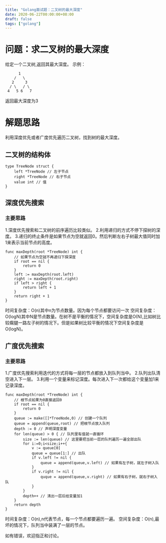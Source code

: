 ```yaml
---
title: "Golang面试题：二叉树的最大深度"
date: 2020-06-22T00:00:00+08:00
draft: false
tags: ["golang"]
---
```


# 问题：求二叉树的最大深度
给定一个二叉树,返回其最大深度。
示例：
````
      1
    /   \
   2     3
  / \   / \
 4   5 6   7
````
返回最大深度为3

# 解题思路
利用深度优先或者广度优先遍历二叉树，找到树的最大深度。

## 二叉树的结构体
````golang
type TreeNode struct {
	left *TreeNode // 左子节点
	right *TreeNode // 右子节点
	value int // 值
}
````
## 深度优先搜索
### 主要思路
1.深度优先搜索和二叉树的前序遍历比较类似。
2.利用递归的方式不停下探树的深度。
3.递归的终止条件是如果节点为空就返回0。然后判断左右子树最大值同时加1来表示当前节点的高度。
````golang
func maxDepth(root *TreeNode) int {
	// 如果节点为空就不再递归下探深度
	if root == nil {
		return 0
	}
	left := maxDepth(root.left)
	right := maxDepth(root.right)
	if left > right {
		return left + 1
	}
	return right + 1
}
````
时间复杂度：O(n)其中n为节点数量。因为每个节点都要访问一次
空间复杂度：O(logN)其中N是节点数量。在树不是平衡的情况下，空间复杂度是O(N),比如树比较瘸腿一路左子树的情况下。但是如果树比较平衡的情况下空间复杂度是O(logN)。

## 广度优先搜索
### 主要思路
1.广度优先搜索利用迭代的方式将每一层的节点都放入到队列当中。
2.队列出队清空进入下一层。
3.利用一个变量来标记深度。每次进入下一次都给这个变量加1来记录深度。
````golang
func maxDepth(root *TreeNode) int {
	// 根节点如果为0直接返回0
	if root == nil {
		return 0
	}
	queue := make([]*TreeNode,0) // 创建一个队列
	queue = append(queue,root) // 把根节点放入队列
	depth := 0 // 声明深度变量
	for len(queue) > 0 { // 队列里有值就一直循环
		size := len(queue) // 这里要把当前一层的队列遍历一遍全部出队
		for i:=0;i<size;i++{
			v := queue[0]
			queue = queue[1:] // 出队
			if v.left != nil {
				queue = append(queue,v.left) // 如果有左子树，就左子树入队
			}
			if v.right != nil {
				quque = append(queue,v.right) // 如果有右子树，就右子树入队
			}
		}
		depth++ // 清出一层后给变量加1
	}		
	return depth
}
````
时间复杂度：O(n),n代表节点，每一个节点都要遍历一遍。
空间复杂度：O(n),最坏的情况下，队列当中装满了一层的节点。

如有错误，欢迎指正和讨论。